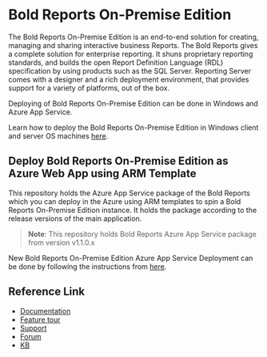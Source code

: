 # Bold Reports On-Premise Edition

 The Bold Reports On-Premise Edition is an end-to-end solution for creating, managing and sharing interactive business Reports. The Bold Reports gives a complete solution for enterprise reporting. It shuns proprietary reporting standards, and builds the open Report Definition Language (RDL) specification by using products such as the SQL Server. Reporting Server comes with a designer and a rich deployment environment, that provides support for a variety of platforms, out of the box.
 
 Deploying of Bold Reports On-Premise Edition can be done in Windows and Azure App Service.

 Learn how to deploy the Bold Reports On-Premise Edition in Windows client and server OS machines [here](https://redirect.boldbi.com/?id=4017).

## Deploy Bold Reports On-Premise Edition as Azure Web App using ARM Template

This repository holds the Azure App Service package of the Bold Reports which you can deploy in the Azure using ARM templates to spin a Bold Reports On-Premise Edition instance. It holds the package according to the release versions of the main application.

>**Note**: This repository holds Bold Reports Azure App Service package from version v1.1.0.x

New Bold Reports On-Premise Edition Azure App Service Deployment can be done by following the instructions from [here](https://redirect.boldbi.com/?id=4018).

## Reference Link

* [Documentation](https://redirect.boldbi.com/?id=4007)
* [Feature tour](https://www.boldreports.com/features)
* [Support](https://www.syncfusion.com/support/directtrac/incidents)
* [Forum](https://www.syncfusion.com/forums/report)
* [KB](https://www.syncfusion.com/kb/report)
